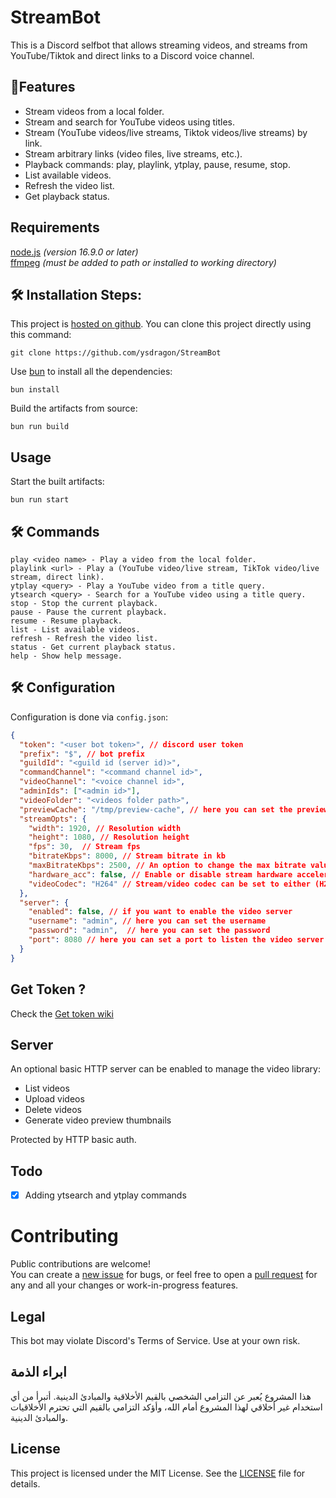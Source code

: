# StreamBot

This is a Discord selfbot that allows streaming videos, and streams from YouTube/Tiktok and direct links to a Discord voice channel.

## 🧐Features

- Stream videos from a local folder.
- Stream and search for YouTube videos using titles.
- Stream (YouTube videos/live streams, Tiktok videos/live streams) by link.
- Stream arbitrary links (video files, live streams, etc.).
- Playback commands: play, playlink, ytplay, pause, resume, stop.
- List available videos.
- Refresh the video list.
- Get playback status.

## Requirements
[node.js](https://nodejs.org/) _(version 16.9.0 or later)_  
[ffmpeg](https://www.ffmpeg.org/) _(must be added to path or installed to working directory)_

## 🛠️ Installation Steps:

This project is [hosted on github](https://github.com/ysdragon/StreamBot). You can clone this project directly using this command:

```
git clone https://github.com/ysdragon/StreamBot
```

Use [bun](https://bun.sh) to install all the dependencies:
```
bun install 
```

Build the artifacts from source:
```
bun run build
```

## Usage
Start the built artifacts:
```
bun run start
```

## 🛠️ Commands

```
play <video name> - Play a video from the local folder.
playlink <url> - Play a (YouTube video/live stream, TikTok video/live stream, direct link).
ytplay <query> - Play a YouTube video from a title query.
ytsearch <query> - Search for a YouTube video using a title query.
stop - Stop the current playback.
pause - Pause the current playback.
resume - Resume playback.
list - List available videos.
refresh - Refresh the video list.
status - Get current playback status.
help - Show help message.
```

## 🛠️ Configuration

Configuration is done via `config.json`:

```json
{
  "token": "<user bot token>", // discord user token
  "prefix": "$", // bot prefix 
  "guildId": "<guild id (server id)>",
  "commandChannel": "<command channel id>",
  "videoChannel": "<voice channel id>",
  "adminIds": ["<admin id>"],
  "videoFolder": "<videos folder path>",
  "previewCache": "/tmp/preview-cache", // here you can set the preview thumbnails cache folder
  "streamOpts": {
    "width": 1920, // Resolution width
    "height": 1080, // Resolution height 
    "fps": 30,  // Stream fps
    "bitrateKbps": 8000, // Stream bitrate in kb
    "maxBitrateKbps": 2500, // An option to change the max bitrate value in the payload
    "hardware_acc": false, // Enable or disable stream hardware acceleration
    "videoCodec": "H264" // Stream/video codec can be set to either (H264), (H265) or (VP8)
  },
  "server": {
    "enabled": false, // if you want to enable the video server
    "username": "admin", // here you can set the username
    "password": "admin",  // here you can set the password
    "port": 8080 // here you can set a port to listen the video server site
  }
}
```

## Get Token ?
Check the [Get token wiki](https://github.com/ysdragon/StreamBot/wiki/Get-Discord-user-token)

## Server

An optional basic HTTP server can be enabled to manage the video library:

- List videos
- Upload videos
- Delete videos
- Generate video preview thumbnails

Protected by HTTP basic auth.

## Todo

- [x]  Adding ytsearch and ytplay commands   

# Contributing
Public contributions are welcome!  
You can create a [new issue](https://github.com/ysdragon/StreamBot/issues/new) for bugs, or feel free to open a [pull request](https://github.com/ysdragon/StreamBot/pulls) for any and all your changes or work-in-progress features.


## Legal

This bot may violate Discord's Terms of Service. Use at your own risk.

## ابراء الذمة
هذا المشروع يُعبر عن التزامي الشخصي بالقيم الأخلاقية والمبادئ الدينية. أتبرأ من أي استخدام غير أخلاقي لهذا المشروع أمام الله، وأؤكد التزامي بالقيم التي تحترم الأخلاقيات والمبادئ الدينية.

## License

This project is licensed under the MIT License. See the [LICENSE](https://github.com/ysdragon/StreamBot/blob/main/LICENSE) file for details.

